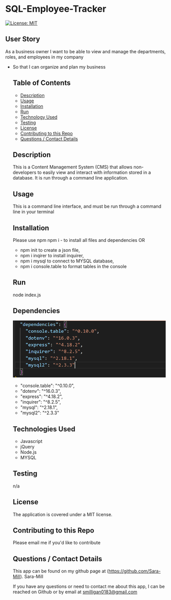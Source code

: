 # SQL-Employee-Tracker

  [![License: MIT](https://img.shields.io/badge/License-MIT-yellow.svg)](https://opensource.org/licenses/MIT)
  
## User Story
As a business owner
I want to be able to view and manage the departments, roles, and employees in my company
* So that I can organize and plan my business

  ## Table of Contents
  * [Description](#description)
  * [Usage](#usefaq)
  * [Installation](#install)
  * [Run](#run)
  * [Technology Used](#techno)
  * [Testing](#test)
  * [License](#license)
  * [Contributing to this Repo](#contributing)
  * [Questions / Contact Details](#questions)
  
  <a name = 'description'></a>
  ## Description
  This is a Content Management System (CMS)  that allows non-developers to easily view and interact with information stored in a database.  It is run through a command line application.

  <a name = 'usefaq'></a>
  ## Usage
  This is a command line interface, and must be run through a command line in your terminal

  <a name = 'install'></a>
  ## Installation   
    Please use npm 
    npm i - to install all files and dependencies OR
  * npm init to create a json file,
  * npm i inqirer to install inquirer,  
  * npm i mysql to connect to MYSQL database, 
  * npm i console.table to format tables in the console
  
  <a name = 'run'></a>
  ## Run
  node index.js

  <a name = 'dependencies'></a>
  ## Dependencies
  ![image of dependencies screenshot:](dependencies.png)
    * "console.table": "^0.10.0",
    * "dotenv": "^16.0.3",
    * "express": "^4.18.2",
    * "inquirer": "^8.2.5",
    * "mysql": "^2.18.1",
    * "mysql2": "^2.3.3"

    
  <a name = 'techno'></a>
  ## Technologies Used
  * Javascript
  * jQuery
  * Node.js
  * MYSQL  

  <a name = 'test'></a>
  ## Testing
  n/a

  <a name = 'license'></a>
  ## License
  The application is covered under a MIT license.

  <a name = 'contributing'></a>
  ## Contributing to this Repo
  Please email me if you'd like to contribute

  <a name = 'questions'></a>
  ## Questions / Contact Details
  This app can be found on my github page at (https://github.com/Sara-Mill).
  Sara-Mill

  If you have any questions or need to contact me about this app, I can be reached on Github or by email at [smilligan0183@gmail.com](email)
